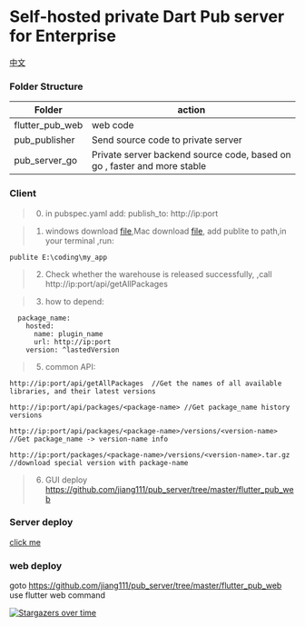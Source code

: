 # Self-hosted private Dart Pub server for Enterprise


[中文](https://github.com/jiang111/pub_server/blob/master/README-ZH.md)

### Folder Structure
|Folder|action|
|--|--|
|flutter_pub_web|web code|
|pub_publisher|Send source code to private server|
|pub_server_go|Private server backend source code, based on go , faster and more stable|


### Client 

> 0. in pubspec.yaml add: publish_to: http://ip:port

> 1. windows download [file](https://github.com/jiang111/pub_server/raw/master/pub_publisher/bin/publite.exe),Mac download [file](https://github.com/jiang111/pub_server/raw/master/pub_publisher/bin/publite), add  publite to path,in your terminal ,run:

```
publite E:\coding\my_app
```

> 2. Check whether the warehouse is released successfully, ,call http://ip:port/api/getAllPackages 

> 3. how to depend:

```
  package_name:
    hosted:
      name: plugin_name
      url: http://ip:port
    version: ^lastedVersion
```
> 5. common API:

```
http://ip:port/api/getAllPackages  //Get the names of all available libraries, and their latest versions

http://ip:port/api/packages/<package-name> //Get package_name history versions

http://ip:port/api/packages/<package-name>/versions/<version-name> //Get package_name -> version-name info

http://ip:port/packages/<package-name>/versions/<version-name>.tar.gz //download special version with package-name
```

> 6. GUI deploy https://github.com/jiang111/pub_server/tree/master/flutter_pub_web

### Server deploy

[click me](https://github.com/jiang111/pub_server/blob/master/pub_server_go/README.md)

### web deploy
goto https://github.com/jiang111/pub_server/tree/master/flutter_pub_web use flutter web command


[![Stargazers over time](https://starchart.cc/jiang111/pub_server.svg)](https://starchart.cc/jiang111/pub_server)







